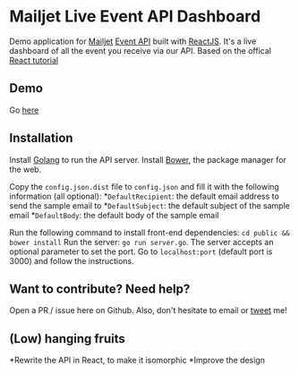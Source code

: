 # Mailjet Live Event API Dashboard

Demo application for [Mailjet](https://mailjet.com) [Event API](http://dev.mailjet.com/guides/event-api-guide/) built with [ReactJS](http://facebook.github.io/react/).
It's a live dashboard of all the event you receive via our API.
Based on the offical [React tutorial](https://github.com/reactjs/react-tutorial)

## Demo

Go [here](http://37.187.61.17:3001/)

## Installation

Install [Golang](http://golang.org/) to run the API server.
Install [Bower](http://bower.io/), the package manager for the web.

Copy the `config.json.dist` file to `config.json` and fill it with the following information (all optional):
*`DefaultRecipient`: the default email address to send the sample email to
*`DefaultSubject`: the default subject of the sample email
*`DefaultBody`: the default body of the sample email

Run the following command to install front-end dependencies: `cd public && bower install`
Run the server: `go run server.go`. The server accepts an optional parameter to set the port.
Go to `localhost:port` (default port is 3000) and follow the instructions.

## Want to contribute? Need help?

Open a PR / issue here on Github.
Also, don't hesitate to email or [tweet](https://twitter.com/arnaud_breton) me!

## (Low) hanging fruits
*Rewrite the API in React, to make it isomorphic
*Improve the design